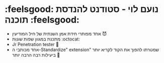 # :feelsgood: נועם לוי - סטודנט להנדסת תוכנה :feelsgood:
- אחד מפותרי חידת אמן השנתית של חיל המודיעין :smiling_imp:
- מתכנת במגוון שפות שונות :octocat:
- Jr Penetration tester :fishing_pole_and_fish:
- אחד מכותבי ה-Standardize" extension" שמטרתו להפוך את הקוד לקריא יותר ביעילות רבה הרבה יותר 🤖

